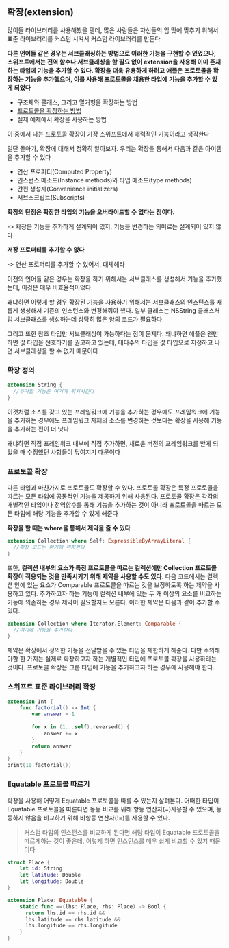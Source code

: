 ## 확장(extension)

많이들 라이브러리를 사용해봤을 텐데, 많은 사람들은 자신들의 입 맛에 맞추기 위해서 표준 라이브러리를 커스텀 시켜서 커스텀 라이브러리를 만든다

**다른 언어들 같은 경우는 서브클래싱하는 방법으로 이러한 기능을 구현할 수 있었으나, 스위프트에서는 전역 함수나 서브클래싱을 할 필요 없이 extension을 사용해 이미 존재하는 타입에 기능을 추가할 수 있다. 확장을 더욱 유용하게 하려고 애플은 프로토콜을 확장하는 기능을 추가했으며, 이를 사용해 프로토콜을 채용한 타입에 기능을 추가할 수 있게 되었다**



- 구조체와 클래스, 그리고 열거형을 확장하는 방법
- <u>프로토콜을 확장하는 방법</u>
- 실제 예제에서 확장을 사용하는 방법



이 중에서 나는 프로토콜 확장이 가장 스위프트에서 매력적인 기능이라고 생각한다



일단 돌아가, 확장에 대해서 정확히 알아보자. 우리는 확장을 통해서 다음과 같은 아이템을 추가할 수 있다

- 연산 프로퍼티(Computed Property)
- 인스턴스 메소드(Instance methods)와 타입 메소드(type methods)
- 간편 생성자(Convenience initializers)
- 서브스크립트(Subscripts)



**확장의 단점은 확장한 타입의 기능을 오버라이드할 수 없다는 점이다.** 

-> 확장은 기능을 추가하게 설계되어 있지, 기능을 변경하는 의미로는 설계되어 있지 않다

**저장 프로퍼티를 추가할 수 없다**

-> 연산 프로퍼티를 추가할 수 있어서, 대체해라



이전의 언어들 같은 경우는 확장을 하기 위해서는 서브클래스를 생성해서 기능을 추가했는데, 이것은 매우 비효율적이었다.

왜냐하면 이렇게 할 경우 확장된 기능을 사용하기 위해서는 서브클래스의 인스턴스를 새롭게 생성해서 기존의 인스턴스와 변경해줘야 했다. 일부 클래스는 NSString 클래스처럼 서브클래스를 생성하는데 상당히 많은 양의 코드가 필요하다



그리고 또한 참조 타입만 서브클래싱이 가능하다는 점이 문제다. 왜냐하면 애플은 왠만하면 값 타입을 선호하기를 권고하고 있는데, 대다수의 타입을 값 타입으로 지정하고 나면 서브클래싱을 할 수 없기 때문이다





### 확장 정의

```swift
extension String {
  //추가할 기능은 여기에 위치시킨다
}
```

이것처럼 소스를 갖고 있는 프레임워크에 기능을 추가하는 경우에도 프레임워크에 기능을 추가하는 경우에도 프레임워크 자체의 소스를 변경하는 것보다는 확장을 사용해 기능을 추가하는 편이 더 낫다

왜냐하면 직접 프레임워크 내부에 직접 추가하면, 새로운 버전의 프레임워크를 받게 되었을 때 수정했던 사항들이 덮여지기 때문이다





### 프로토콜 확장

다른 타입과 마찬가지로 프로토콜도 확장할 수 있다. 프로토콜 확장은 특정 프로토콜을 따르는 모든 타입에 공통적인 기능을 제공하기 위해 사용된다. 프로토콜 확장은 각각의 개별적인 타입이나 전역함수를 통해 기능을 추가하는 것이 아니라 프로토콜을 따르는 모든 타입에 해당 기능을 추가할 수 있게 해준다



**확장을 할 때는 where을 통해서 제약을 줄 수 있다**

```swift
extension Collection where Self: ExpressibleByArrayLiteral {
  //확장 코드는 여기에 위치한다
}
```



또한, **컬렉션 내부의 요소가 특정 프로토콜을 따르는 컬렉션에만 Collection 프로토콜 확장이 적용되는 것을 만족시키기 위해 제약을 사용할 수도 있다.** 다음 코드에서는 컬렉션 안에 있는 요소가 Comparable 프로토콜을 따르는 것을 보장하도록 하는 제약을 사용하고 있다. 추가하고자 하는 기능이 컬렉션 내부에 있는 두 개 이상의 요소를 비교하는 기능에 의존하는 경우 제약이 필요할지도 모른다. 이러한 제약은 다음과 같이 추가할 수 있다.

```swift
extension Collection where Iterator.Element: Comparable {
  //여기에 기능을 추가한다
}
```



제약은 확장에서 정의한 기능을 전달받을 수 있는 타입을 제한하게 해준다. 다만 주의해야할 한 가지는 실제로 확장하고자 하는 개별적인 타입에 프로토콜 확장을 사용하라는 것이다. 프로토콜 확장은 그룹 타입에 기능을 추가하고자 하는 경우에 사용해야 한다.





### 스위프트 표준 라이브러리 확장

```swift
extension Int {
	func factorial() -> Int {
		var answer = 1
		
		for x in (1...self).reversed() {
			answer += x
		}
		return answer
	}
}
print(10.factorial())
```





### Equatable 프로토콜 따르기

확장을 사용해 어떻게 Equatable 프로토콜을 따를 수 있는지 살펴본다. 어떠한 타입이 Equatable 프로토콜을 따른다면 동등 비교를 위해 항등 연산자(=)사용할 수 있으며, 동등하지 않음을 비교하기 위해 비항등 연산자(!=)를 사용할 수 있다.



> 커스텀 타입의 인스턴스를 비교하게 된다면 해당 타입이 Equatable 프로토콜을 따르게하는 것이 좋은데, 이렇게 하면 인스턴스를 매우 쉽게 비교할 수 있기 때문이다



```swift
struct Place {
	let id: String
	let latitude: Double
	let longitude: Double
}

extension Place: Equatable {
  	static func ==(lhs: Place, rhs: Place) -> Bool {
      return lhs.id == rhs.id &&
      lhs.latitude == rhs.latitude &&
      lhs.longitude == rhs.longitude
    }
}
```

